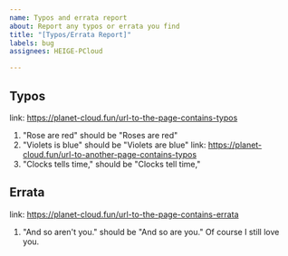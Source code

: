 ```yaml
---
name: Typos and errata report
about: Report any typos or errata you find
title: "[Typos/Errata Report]"
labels: bug
assignees: HEIGE-PCloud

---
```


## Typos
link: https://planet-cloud.fun/url-to-the-page-contains-typos
1. "Rose are red" should be "Roses are red"
2. "Violets is blue" should be "Violets are blue"
link: https://planet-cloud.fun/url-to-another-page-contains-typos
1. "Clocks tells time," should be "Clocks tell time,"

## Errata
link: https://planet-cloud.fun/url-to-the-page-contains-errata
1. "And so aren't you." should be "And so are you."
Of course I still love you.
